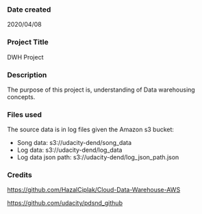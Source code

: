 ### Date created

2020/04/08

### Project Title

DWH Project

### Description

The purpose of this project is, understanding of Data warehousing concepts.

### Files used

The source data is in log files given the Amazon s3 bucket:

* Song data: s3://udacity-dend/song_data
* Log data: s3://udacity-dend/log_data
* Log data json path: s3://udacity-dend/log_json_path.json

### Credits

https://github.com/HazalCiplak/Cloud-Data-Warehouse-AWS

https://github.com/udacity/pdsnd_github
